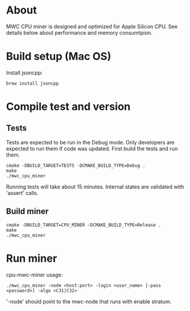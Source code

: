 # About
MWC CPU miner is designed and optimized for Apple Silicon CPU. See details below about performance and memory consumtpion.

# Build setup (Mac OS)
Install jsoncpp:
```
brew install jsoncpp
```

# Compile test and version

## Tests 

Tests are expected to be run in the Debug mode. Only developers are expected to run them if code was updated.
First build the tests and run them.
```
cmake -DBUILD_TARGET=TESTS -DCMAKE_BUILD_TYPE=Debug .
make
./mwc_cpu_miner
```
Running tests will take about 15 minutes. Internal states are validated with 'assert' calls. 

## Build miner

```
cmake -DBUILD_TARGET=CPU_MINER -DCMAKE_BUILD_TYPE=Release .
make
./mwc_cpu_miner
```

# Run miner

cpu-mwc-miner usage:
```
./mwc_cpu_miner -node <host:port> -login <user_name> [-pass <password>] -algo <C31|C32>
```

'-node' should point to the mwc-node that runs with enable stratum. 
